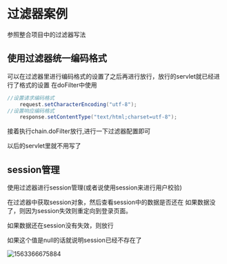 # 过滤器案例

参照整合项目中的过滤器写法

## 使用过滤器统一编码格式

可以在过滤器里进行编码格式的设置了之后再进行放行，放行的servlet就已经进行了格式的设置
在doFilter中使用

```java
//设置请求编码格式
	request.setCharacterEncoding("utf-8");
//设置响应编码格式
	response.setContentType("text/html;charset=utf-8");
```

接着执行chain.doFilter放行,进行一下过滤器配置即可

以后的servlet里就不用写了			

## session管理

使用过滤器进行session管理(或者说使用session来进行用户校验)

在过滤器中获取session对象，然后查看session中的数据是否还在
如果数据没了，则因为session失效则重定向到登录页面。

如果数据还在session没有失效，则放行

如果这个值是null的话就说明session已经不存在了

![1563366675884](C:\Users\RuicyQuan\AppData\Roaming\Typora\typora-user-images\1563366675884.png)





